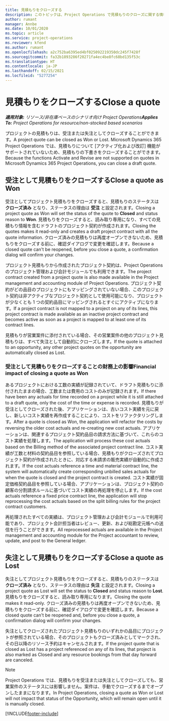 ```yaml
---
title: 見積もりをクローズする
description: このトピックは、Project Operations で見積もりのクローズに関する情報を提供します。
author: rumant
manager: Annbe
ms.date: 10/01/2020
ms.topic: article
ms.service: project-operations
ms.reviewer: kfend
ms.author: rumant
ms.openlocfilehash: a2c752ba6395ed4bf025092219350dc245f7428f
ms.sourcegitcommit: fa32b1893286f20271fa4ec4be8fc68bd135f53c
ms.translationtype: HT
ms.contentlocale: ja-JP
ms.lasthandoff: 02/15/2021
ms.locfileid: "5277254"
---
```

# <a name="close-a-quote"></a><span data-ttu-id="ba5f5-103">見積もりをクローズする</span><span class="sxs-lookup"><span data-stu-id="ba5f5-103">Close a quote</span></span>

<span data-ttu-id="ba5f5-104">_**適用対象:** リソース/非在庫ベースのシナリオ向け Project Operations_</span><span class="sxs-lookup"><span data-stu-id="ba5f5-104">_**Applies To:** Project Operations for resource/non-stocked based scenarios_</span></span>

<span data-ttu-id="ba5f5-105">プロジェクトの見積もりは、受注または失注としてクローズすることができます。</span><span class="sxs-lookup"><span data-stu-id="ba5f5-105">A project quote can be closed as Won or Lost.</span></span> <span data-ttu-id="ba5f5-106">Microsoft Dynamics 365 Project Operations では、見積もりについて [アクティブ化および改訂] 機能がサポートされていないため、見積もりの下書きをクローズすることができます。</span><span class="sxs-lookup"><span data-stu-id="ba5f5-106">Because the functions Activate and Revise are not supported on quotes in Microsoft Dynamics 365 Project Operations, you can close a draft quote.</span></span>

## <a name="close-a-quote-as-won"></a><span data-ttu-id="ba5f5-107">受注として見積もりをクローズする</span><span class="sxs-lookup"><span data-stu-id="ba5f5-107">Close a quote as Won</span></span>

<span data-ttu-id="ba5f5-108">受注としてプロジェクト見積もりをクローズすると、見積もりのステータスは **クローズ済み** となり、ステータスの理由は **受注** と設定されます。</span><span class="sxs-lookup"><span data-stu-id="ba5f5-108">Closing a project quote as Won will set the status of the quote to **Closed** and status reason to **Won**.</span></span> <span data-ttu-id="ba5f5-109">見積もりをクローズすると、読み取り専用になり、すべての見積もり情報を含むドラフトのプロジェクト契約が作成されます。</span><span class="sxs-lookup"><span data-stu-id="ba5f5-109">Closing the quotes makes it read-only and creates a draft project contract with all the quote information.</span></span> <span data-ttu-id="ba5f5-110">クローズ済みの見積もりは再度オープンできないため、見積もりをクローズする前に、確認ダイアログで変更を確認します。</span><span class="sxs-lookup"><span data-stu-id="ba5f5-110">Because a closed quote can't be reopened, before you close a quote, a confirmation dialog will confirm your changes.</span></span>

<span data-ttu-id="ba5f5-111">プロジェクト見積もりから作成されたプロジェクト契約は、Project Operations のプロジェクト管理および会計モジュールでも利用できます。</span><span class="sxs-lookup"><span data-stu-id="ba5f5-111">The project contract created from a project quote is also made available in the Project management and accounting module of Project Operations.</span></span> <span data-ttu-id="ba5f5-112">プロジェクト契約がどの品目のプロジェクトにもマッピングされていない場合、このプロジェクト契約は非アクティブなプロジェクト契約として使用可能になり、プロジェクトが少なくとも 1 つの契約品目にマッピングされるとすぐにアクティブになります。</span><span class="sxs-lookup"><span data-stu-id="ba5f5-112">If a project contract is not mapped to a project on any of its lines, this project contract is made available as an inactive project contract and becomes active as soon as a project is mapped to at least one of its contract lines.</span></span>

<span data-ttu-id="ba5f5-113">見積もりが営業案件に添付されている場合、その営業案件の他のプロジェクト見積もりは、すべて失注として自動的にクローズします。</span><span class="sxs-lookup"><span data-stu-id="ba5f5-113">If the quote is attached to an opportunity, any other project quotes on the opportunity are automatically closed as Lost.</span></span>

### <a name="financial-impact-of-closing-a-quote-as-won"></a><span data-ttu-id="ba5f5-114">受注として見積もりをクローズすることの財務上の影響</span><span class="sxs-lookup"><span data-stu-id="ba5f5-114">Financial impact of closing a quote as Won</span></span>

<span data-ttu-id="ba5f5-115">あるプロジェクトにおける工数の実績が記録されていて、ドラフト見積もりに添付されたままの場合、工数または費用のコストのみが記録されます。</span><span class="sxs-lookup"><span data-stu-id="ba5f5-115">If there have been any actuals for time recorded on a project while it is still attached to a draft quote, only the cost of the time or expense is recorded.</span></span> <span data-ttu-id="ba5f5-116">見積もりが受注としてクローズされた後、アプリケーションは、古いコスト実績を元に戻し、新しいコスト実績を再作成することにより、コストをリファクタリングします。</span><span class="sxs-lookup"><span data-stu-id="ba5f5-116">After a quote is closed as Won, the application will refactor the costs by reversing the older cost actuals and re-creating new cost actuals.</span></span> <span data-ttu-id="ba5f5-117">アプリケーションは、関連するプロジェクト契約品目の請求方法に基づいて、これらのコスト実績を処理します。</span><span class="sxs-lookup"><span data-stu-id="ba5f5-117">The application will process these cost actuals based on the Billing method of the associated project contract line.</span></span> <span data-ttu-id="ba5f5-118">コスト実績が工数と材料の契約品目を参照している場合、見積もりがクローズされてプロジェクト契約が作成されたときに、対応する未請求の販売実績が自動的に作成されます。</span><span class="sxs-lookup"><span data-stu-id="ba5f5-118">If the cost actuals reference a time and material contract line, the system will automatically create corresponding unbilled sales actuals for when the quote is closed and the project contract is created.</span></span> <span data-ttu-id="ba5f5-119">コスト実績が固定価格契約品目を参照している場合、アプリケーションは、プロジェクト契約の顧客の分割請求ルールに基づいてコスト実績の再処理を停止します。</span><span class="sxs-lookup"><span data-stu-id="ba5f5-119">If the cost actuals reference a fixed price contract line, the application will stop reprocessing the cost actuals based on the split billing rules for the project contract customers.</span></span>

<span data-ttu-id="ba5f5-120">再処理されたすべての実績は、プロジェクト管理および会計モジュールで利用可能であり、プロジェクト会計担当者はレビュー、更新、および総勘定元帳への送信を行うことができます。</span><span class="sxs-lookup"><span data-stu-id="ba5f5-120">All reprocessed actuals are available in the Project management and accounting module for the Project accountant to review, update, and post to the General ledger.</span></span> 

## <a name="close-a-quote-as-lost"></a><span data-ttu-id="ba5f5-121">失注として見積もりをクローズする</span><span class="sxs-lookup"><span data-stu-id="ba5f5-121">Close a quote as Lost</span></span>

<span data-ttu-id="ba5f5-122">失注としてプロジェクト見積もりをクローズすると、見積もりのステータスは **クローズ済み** となり、ステータスの理由は **失注** と設定されます。</span><span class="sxs-lookup"><span data-stu-id="ba5f5-122">Closing a project quote as Lost will set the status to **Closed** and status reason to **Lost**.</span></span> <span data-ttu-id="ba5f5-123">見積もりをクローズすると、読み取り専用になります。</span><span class="sxs-lookup"><span data-stu-id="ba5f5-123">Closing the quote makes it read-only.</span></span> <span data-ttu-id="ba5f5-124">クローズ済みの見積もりは再度オープンできないため、見積もりをクローズする前に、確認ダイアログで変更を確認します。</span><span class="sxs-lookup"><span data-stu-id="ba5f5-124">Because a closed quote can't be reopened and, before you close a quote, a confirmation dialog will confirm your changes.</span></span>

<span data-ttu-id="ba5f5-125">失注としてクローズされたプロジェクト見積もりのいずれかの品目にプロジェクトが参照されている場合、そのプロジェクトもクローズ済みとしてマークされ、その日以降のリソース予約はキャンセルされます。</span><span class="sxs-lookup"><span data-stu-id="ba5f5-125">If the project quote that is closed as Lost has a project referenced on any of its lines, that project is also marked as Closed and any resource bookings from that day forward are canceled.</span></span>

> [!NOTE]
> <span data-ttu-id="ba5f5-126">Project Operations では、見積もりを受注または失注としてクローズしても、営業案件のステータスには影響しません。案件は、手動でクローズするまでオープンしたままになります。</span><span class="sxs-lookup"><span data-stu-id="ba5f5-126">In Project Operations, closing a quote as Won or Lost will not impact that status of the Opportunity, which will remain open until it is manually closed.</span></span>


[!INCLUDE[footer-include](../includes/footer-banner.md)]